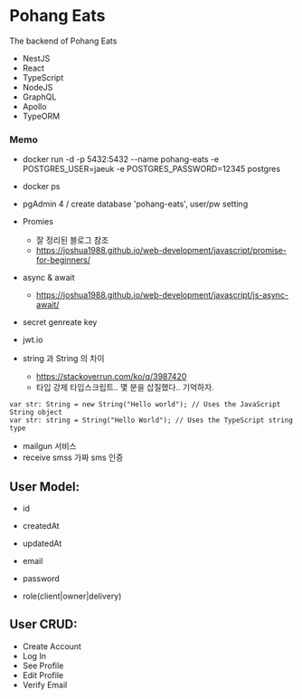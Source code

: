 # Pohang Eats

The backend of Pohang Eats 

- NestJS
- React
- TypeScript
- NodeJS
- GraphQL
- Apollo
- TypeORM


### Memo
- docker run -d -p 5432:5432 --name pohang-eats -e POSTGRES_USER=jaeuk -e POSTGRES_PASSWORD=12345 postgres
- docker ps
- pgAdmin 4 / create database 'pohang-eats', user/pw setting 
- Promies
    - 잘 정리된 블로그 참조
    - https://joshua1988.github.io/web-development/javascript/promise-for-beginners/

- async & await
    - https://joshua1988.github.io/web-development/javascript/js-async-await/

- secret genreate key
- jwt.io

- string 과 String 의 차이
    - https://stackoverrun.com/ko/q/3987420
    - 타입 강제 타입스크립트.. 몇 분을 삽질했다.. 기억하자.
```
var str: String = new String("Hello world"); // Uses the JavaScript String object
var str: string = String("Hello World"); // Uses the TypeScript string type
```

- mailgun 서비스
- receive smss 가짜 sms 인증

## User Model:

- id
- createdAt
- updatedAt

- email
- password
- role(client|owner|delivery)


## User CRUD:

- Create Account
- Log In
- See Profile
- Edit Profile
- Verify Email
